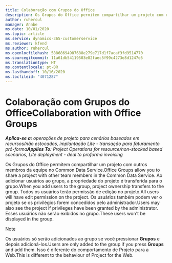 ```yaml
---
title: Colaboração com Grupos do Office
description: Os Grupos do Office permitem compartilhar um projeto com outros membros da equipe no Common Data Service.
author: ruhercul
manager: Annbe
ms.date: 10/01/2020
ms.topic: article
ms.service: dynamics-365-customerservice
ms.reviewer: kfend
ms.author: ruhercul
ms.openlocfilehash: 58868694987688e279e717d1f7acaf3fd9514770
ms.sourcegitcommit: 11a61db54119503e82faec5f99c4273e8d1247e5
ms.translationtype: HT
ms.contentlocale: pt-BR
ms.lasthandoff: 10/16/2020
ms.locfileid: "4071287"
---
```

# <a name="collaboration-with-office-groups"></a><span data-ttu-id="41bbf-103">Colaboração com Grupos do Office</span><span class="sxs-lookup"><span data-stu-id="41bbf-103">Collaboration with Office Groups</span></span>

<span data-ttu-id="41bbf-104">_**Aplica-se a:** operações de projeto para cenários baseados em recursos/não estocados, implantação Lite - transação para faturamento pró-forma_</span><span class="sxs-lookup"><span data-stu-id="41bbf-104">_**Applies To:** Project Operations for resource/non-stocked based scenarios, Lite deployment - deal to proforma invoicing_</span></span>

<span data-ttu-id="41bbf-105">Os Grupos do Office permitem compartilhar um projeto com outros membros da equipe no Common Data Service.</span><span class="sxs-lookup"><span data-stu-id="41bbf-105">Office Groups allow you to share a project with other team members in the Common Data Service.</span></span> <span data-ttu-id="41bbf-106">Ao adicionar usuários ao grupo, a propriedade do projeto é transferida para o grupo.</span><span class="sxs-lookup"><span data-stu-id="41bbf-106">When you add users to the group, project ownership transfers to the group.</span></span> <span data-ttu-id="41bbf-107">Todos os usuários terão permissão de edição no projeto.</span><span class="sxs-lookup"><span data-stu-id="41bbf-107">All users will have edit permission on the project.</span></span> <span data-ttu-id="41bbf-108">Os usuários também podem ver o projeto se os privilégios forem concedidos pelo administrador.</span><span class="sxs-lookup"><span data-stu-id="41bbf-108">Users may also see the project if privileges have been granted by the administrator.</span></span> <span data-ttu-id="41bbf-109">Esses usuários não serão exibidos no grupo.</span><span class="sxs-lookup"><span data-stu-id="41bbf-109">These users won't be displayed in the group.</span></span>

> [!NOTE] 
> <span data-ttu-id="41bbf-110">Os usuários só serão adicionados ao grupo se você pressionar **Grupos** e depois adicioná-los.</span><span class="sxs-lookup"><span data-stu-id="41bbf-110">Users are only added to the group if you press **Groups** and add them.</span></span> <span data-ttu-id="41bbf-111">Isso é diferente do comportamento de Projeto para a Web.</span><span class="sxs-lookup"><span data-stu-id="41bbf-111">This is different to the behaviour of Project for the Web.</span></span> 

